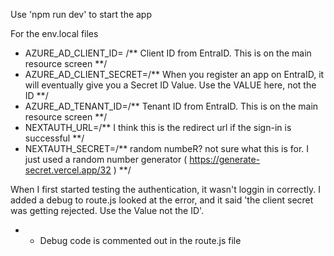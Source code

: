Use 'npm run dev' to start the app

For the env.local files
- AZURE_AD_CLIENT_ID= /**  Client ID from EntraID. This is on the main resource screen  **/
- AZURE_AD_CLIENT_SECRET=/**  When you register an app on EntraID, it will eventually give you a Secret ID Value. Use the VALUE here, not the ID  **/
- AZURE_AD_TENANT_ID=/**  Tenant ID from EntraID. This is on the main resource screen  **/
- NEXTAUTH_URL=/**  I think this is the redirect url if the sign-in is successful **/
- NEXTAUTH_SECRET=/**  random numbeR? not sure what this is for. I just used a random number generator  ( https://generate-secret.vercel.app/32 ) **/

When I first started testing the authentication, it wasn't loggin in correctly. I added a debug to route.js looked at the error, and it said 'the client secret was getting rejected. Use the Value not the ID'. 
- - Debug code is commented out in the route.js file